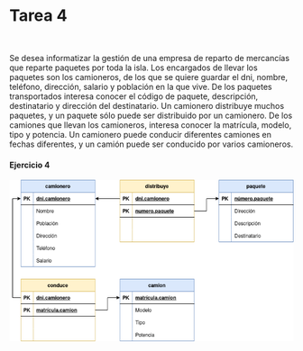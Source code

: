 # Tarea 4
![<image>](https://th.bing.com/th/id/R.9ce0de8fbd39f09765b046e87b627d5f?rik=oVlGAoQ3NkMkPA&pid=ImgRaw&r=0)

Se desea informatizar la gestión de una empresa de reparto de mercancías que reparte paquetes por toda la isla. Los encargados de llevar los paquetes son los camioneros, de los que se quiere guardar el dni, nombre, teléfono, dirección, salario y población en la que vive. De los paquetes transportados interesa conocer el código de paquete, descripción, destinatario y dirección del destinatario. Un camionero distribuye muchos paquetes, y un paquete sólo puede ser distribuido por un camionero. De los camiones que llevan los camioneros, interesa conocer la matrícula, modelo, tipo y potencia. Un camionero puede conducir diferentes camiones en fechas diferentes, y un camión puede ser conducido por varios camioneros.

#### Ejercicio 4
![<image>](https://github.com/JCarlosAR032/base-de-datos/blob/main/Tareas/Tema%203/Tarea%204/img/Tarea%204.drawio.png)
